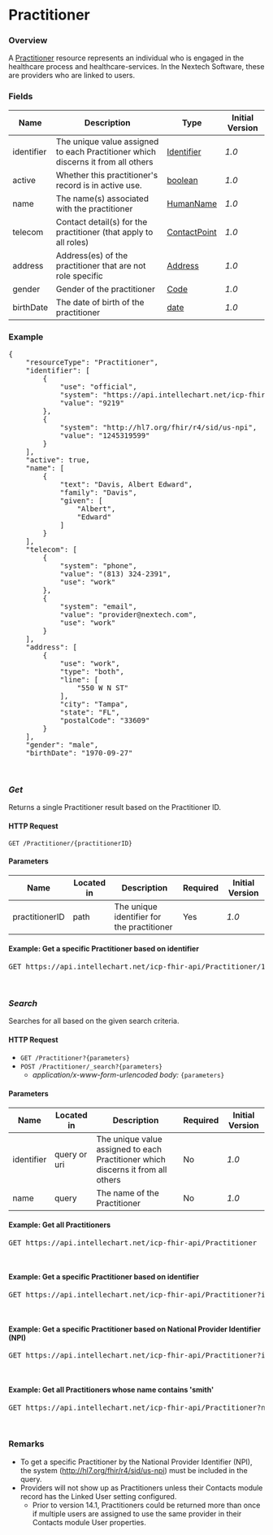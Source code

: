 # Practitioner

### Overview

A [Practitioner](https://hl7.org/fhir/us/core/STU3.1.1/StructureDefinition-us-core-practitioner.html) resource represents an individual who is engaged in the healthcare process and healthcare-services. In the Nextech Software, these are providers who are linked to users.

### Fields

| Name       | Description                                                                      | Type                                                                | Initial Version |
| ---------- | -------------------------------------------------------------------------------- | ------------------------------------------------------------------- | --------------- |
| identifier | The unique value assigned to each Practitioner which discerns it from all others | [Identifier](https://www.hl7.org/fhir/r4/datatypes.html#Identifier)     | _1.0_          |
| active     | Whether this practitioner's record is in active use.                             | [boolean](https://www.hl7.org/fhir/r4/datatypes.html#boolean)           | _1.0_          |
| name       | The name(s) associated with the practitioner                                     | [HumanName](https://www.hl7.org/fhir/r4/datatypes.html#HumanName)       | _1.0_          |
| telecom    | Contact detail(s) for the practitioner (that apply to all roles)                 | [ContactPoint](https://www.hl7.org/fhir/r4/datatypes.html#ContactPoint) | _1.0_          |
| address    | Address(es) of the practitioner that are not role specific                       | [Address](https://www.hl7.org/fhir/r4/datatypes.html#Address)           | _1.0_          |
| gender     | Gender of the practitioner                                                       | [Code](https://www.hl7.org/fhir/r4/valueset-administrative-gender.html) | _1.0_          |
| birthDate  | The date of birth of the practitioner                                            | [date](https://www.hl7.org/fhir/r4/datatypes.html#date)                 | _1.0_          |

### Example

<pre class="center-column">
{
    "resourceType": "Practitioner",
    "identifier": [
        {
            "use": "official",
            "system": "https://api.intellechart.net/icp-fhir-api/api/structuredefinition/practitioner-id"
            "value": "9219"
        },
        {
            "system": "http://hl7.org/fhir/r4/sid/us-npi",
            "value": "1245319599"
        }
    ],
    "active": true,
    "name": [
        {
            "text": "Davis, Albert Edward",
            "family": "Davis",
            "given": [
                "Albert",
                "Edward"
            ]
        }
    ],
    "telecom": [
        {
            "system": "phone",
            "value": "(813) 324-2391",
            "use": "work"
        },
        {
            "system": "email",
            "value": "provider@nextech.com",
            "use": "work"
        }
    ],
    "address": [
        {
            "use": "work",
            "type": "both",
            "line": [
                "550 W N ST"
            ],
            "city": "Tampa",
            "state": "FL",
            "postalCode": "33609"
        }
    ],
    "gender": "male",
    "birthDate": "1970-09-27"
</pre>

&nbsp;

### _Get_

Returns a single Practitioner result based on the Practitioner ID.

#### HTTP Request

`GET /Practitioner/{practitionerID}`

#### Parameters

| Name           | Located in | Description                                | Required | Initial Version |
| -------------- | ---------- | ------------------------------------------ | -------- | --------------- |
| practitionerID | path       | The unique identifier for the practitioner | Yes      | _1.0_          |

#### Example: Get a specific Practitioner based on identifier

<pre class="center-column">
GET https://api.intellechart.net/icp-fhir-api/Practitioner/12
</pre>

&nbsp;

### _Search_

Searches for all based on the given search criteria.

#### HTTP Request

- `GET /Practitioner?{parameters}`
- `POST /Practitioner/_search?{parameters}`
  - _application/x-www-form-urlencoded body:_ `{parameters}`

#### Parameters

| Name       | Located in   | Description                                                                      | Required | Initial Version |
| ---------- | ------------ | -------------------------------------------------------------------------------- | -------- | --------------- |
| identifier | query or uri | The unique value assigned to each Practitioner which discerns it from all others | No       | _1.0_          |
| name       | query        | The name of the Practitioner                                                     | No       | _1.0_          |

#### Example: Get all Practitioners

<pre class="center-column">
GET https://api.intellechart.net/icp-fhir-api/Practitioner
</pre>

&nbsp;

#### Example: Get a specific Practitioner based on identifier

<pre class="center-column">
GET https://api.intellechart.net/icp-fhir-api/Practitioner?identifier=12
</pre>

&nbsp;

#### Example: Get a specific Practitioner based on National Provider Identifier (NPI)

<pre class="center-column">
GET https://api.intellechart.net/icp-fhir-api/Practitioner?identifier=http://hl7.org/fhir/r4/sid/us-npi|1245319599
</pre>

&nbsp;

#### Example: Get all Practitioners whose name contains 'smith'

<pre class="center-column">
GET https://api.intellechart.net/icp-fhir-api/Practitioner?name:contains=smith
</pre>

&nbsp;

### Remarks

- To get a specific Practitioner by the National Provider Identifier (NPI), the system (http://hl7.org/fhir/r4/sid/us-npi) must be included in the query.
- Providers will not show up as Practitioners unless their Contacts module record has the Linked User setting configured.
  - Prior to version 14.1, Practitioners could be returned more than once if multiple users are assigned to use the same provider in their Contacts module User properties.
